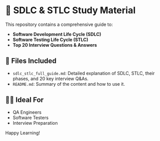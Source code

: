 
# 📘 SDLC & STLC Study Material

This repository contains a comprehensive guide to:

- **Software Development Life Cycle (SDLC)**
- **Software Testing Life Cycle (STLC)**
- **Top 20 Interview Questions & Answers**

## 📄 Files Included

- `sdlc_stlc_full_guide.md`: Detailed explanation of SDLC, STLC, their phases, and 20 key interview Q&As.
- `README.md`: Summary of the content and how to use it.

## 👨‍💻 Ideal For
- QA Engineers
- Software Testers
- Interview Preparation

Happy Learning!
